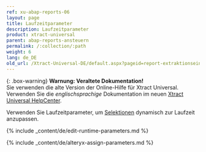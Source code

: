 ```yaml
---
ref: xu-abap-reports-06
layout: page
title: Laufzeitparameter
description: Laufzeitparameter
product: xtract-universal
parent: abap-reports-ansteuern
permalink: /:collection/:path
weight: 6
lang: de_DE
old_url: /Xtract-Universal-DE/default.aspx?pageid=report-extraktionseinstellungen
---
```


{: .box-warning}
**Warnung: Veraltete Dokumentation!** <br>
Sie verwenden die alte Version der Online-Hilfe für Xtract Universal.<br>
Verwenden Sie die *englischsprachige* Dokumentation im neuen [Xtract Universal HelpCenter](https://helpcenter.theobald-software.com/xtract-universal/documentation/introduction/).


Verwenden Sie Laufzeitparameter, um [Selektionen](./variants-and-selections#selektionen-bearbeiten) dynamisch zur Laufzeit anzupassen.<br>


{% include _content/de/edit-runtime-parameters.md %}

{% include _content/de/alteryx-assign-parameters.md %}
